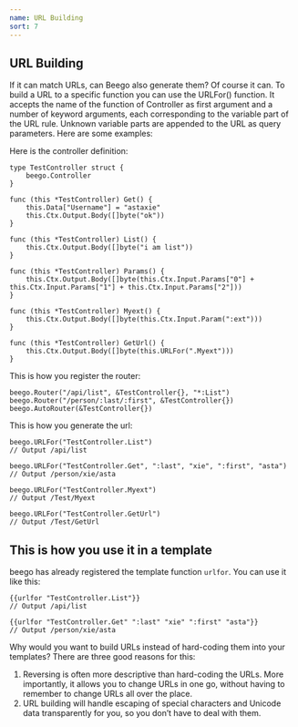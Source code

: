 ```yaml
---
name: URL Building
sort: 7
---
```


## URL Building
If it can match URLs, can Beego also generate them? Of course it can. To build a URL to a specific function you can use the URLFor() function. It accepts the name of the function of Controller as first argument and a number of keyword arguments, each corresponding to the variable part of the URL rule. Unknown variable parts are appended to the URL as query parameters. Here are some examples:

Here is the controller definition:

```
type TestController struct {
	beego.Controller
}

func (this *TestController) Get() {
	this.Data["Username"] = "astaxie"
	this.Ctx.Output.Body([]byte("ok"))
}

func (this *TestController) List() {
	this.Ctx.Output.Body([]byte("i am list"))
}

func (this *TestController) Params() {
	this.Ctx.Output.Body([]byte(this.Ctx.Input.Params["0"] + this.Ctx.Input.Params["1"] + this.Ctx.Input.Params["2"]))
}

func (this *TestController) Myext() {
	this.Ctx.Output.Body([]byte(this.Ctx.Input.Param(":ext")))
}

func (this *TestController) GetUrl() {
	this.Ctx.Output.Body([]byte(this.URLFor(".Myext")))
}
```

This is how you register the router:

```
beego.Router("/api/list", &TestController{}, "*:List")
beego.Router("/person/:last/:first", &TestController{})
beego.AutoRouter(&TestController{})
```

This is how you generate the url:

```
beego.URLFor("TestController.List")
// Output /api/list

beego.URLFor("TestController.Get", ":last", "xie", ":first", "asta")
// Output /person/xie/asta

beego.URLFor("TestController.Myext")
// Output /Test/Myext

beego.URLFor("TestController.GetUrl")
// Output /Test/GetUrl
```

## This is how you use it in a template
beego has already registered the template function `urlfor`. You can use it like this:

```
{{urlfor "TestController.List"}}
// Output /api/list

{{urlfor "TestController.Get" ":last" "xie" ":first" "asta"}}
// Output /person/xie/asta
```
	
Why would you want to build URLs instead of hard-coding them into your templates? There are three good reasons for this:

1. Reversing is often more descriptive than hard-coding the URLs. More importantly, it allows you to change URLs in one go, without having to remember to change URLs all over the place.
2. URL building will handle escaping of special characters and Unicode data transparently for you, so you don’t have to deal with them.
